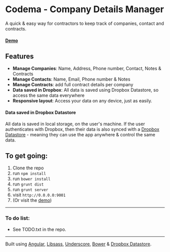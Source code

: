 # Codema - Company Details Manager

A quick & easy way for contractors to keep track of companies, contact and contracts.

#### [Demo](https://twinraven.github.io/codema/dist/)

## Features

* **Manage Companies**: Name, Address, Phone number, Contact, Notes & Contracts
* **Manage Contacts**: Name, Email, Phone number & Notes
* **Manage Contracts**: add full contract details per company
* **Data saved in Dropbox**: All data is saved using Dropbox Datastore, so access the same data everywhere
* **Responsive layout**: Access your data on any device, just as easily.

#### Data saved in Dropbox Datastore

All data is saved in local storage, on the user's machine. If the user authenticates with Dropbox, then their data is also synced with a [Dropbox Datastore](https://www.dropbox.com/developers/datastore) - meaning they can use the app anywhere & control the same data.

## To get going:

1. Clone the repo
2. run `npm install`
3. run `bower install`
4. run `grunt dist`
5. run `grunt server`
6. visit `http://0.0.0.0:9001`
7. (Or visit the [demo](https://twinraven.github.io/codema/dist/))

-----

### To do list:

* See TODO.txt in the repo.

-----

Built using [Angular](https://github.com/angular/angular.js), [Libsass](https://github.com/sass/libsass), [Underscore](https://github.com/jashkenas/underscore), [Bower](https://github.com/bower/bower) & [Dropbox Datastore](https://www.dropbox.com/developers/datastore).
